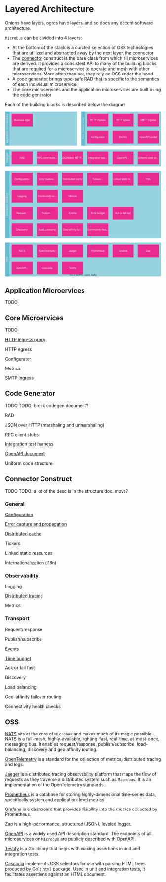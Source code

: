 # Layered Architecture

Onions have layers, ogres have layers, and so does any decent software architecture.

`Microbus` can be divided into 4 layers:

* At the bottom of the stack is a curated selection of OSS technologies that are utilized and abstracted away by the next layer, the connector
* The [connector](./docs/structure/connector.md) construct is the base class from which all microservices are derived. It provides a consistent API to many of the building blocks that are required for a microservice to operate and mesh with other microservices. More often than not, they rely on OSS under the hood
* A [code generator](./docs/blocks/codegen.md) brings type-safe RAD that is specific to the semantics of each individual microservice
* The core microservices and the application microservices are built using the code generator

Each of the building blocks is described below the diagram.

<img src="./layers-1.drawio.svg">
<p>

## Application Microervices

TODO

## Core Microervices

TODO

[HTTP ingress proxy](../blocks/http-ingress.md)

HTTP egress

Configurator

Metrics

SMTP ingress

## Code Generator

TODO
TODO: break codegen document?

RAD

JSON over HTTP (marshaling and unmarshaling)

RPC client stubs

[Integration test harness](../blocks/integration-testing.md)

[OpenAPI document](../blocks/openapi.md)

Uniform code structure

## Connector Construct

TODO
TODO: a lot of the desc is in the structure doc. move?

### General

[Configuration](../blocks/configuration.md)

[Error capture and propagation](../blocks/error-capture.md)

[Distributed cache](../blocks/distrib-cache.md)

Tickers

Linked static resources

Internationalization (i18n)

### Observability

Logging

[Distributed tracing](../blocks/distrib-tracing.md)

Metrics

### Transport

Request/response

Publish/subscribe

[Events](../blocks/events.md)

[Time budget](../blocks/time-budget.md)

Ack or fail fast

Discovery

Load balancing

Geo-affinity failover routing

Connectivity health checks

## OSS

[NATS](https://www.nats.io) sits at the core of `Microbus` and makes much of its magic possible. NATS is a full-mesh, highly-available, lighting-fast, real-time, at-most-once, messaging bus. It enables request/response, publish/subscribe, load-balancing, discovery and geo affinity routing.

[OpenTelemetry](https://opentelemetry.io) is a standard for the collection of metrics, distributed tracing and logs.

[Jaeger](https://www.jaegertracing.io) is a distributed tracing observability platform that maps the flow of requests as they traverse a distributed system such as `Microbus`. It is an implementation of the OpenTelemetry standards.

[Prometheus](https://prometheus.io) is a database for storing highly-dimensional time-series data, specifically system and application-level metrics.

[Grafana](https://grafana.com) is a dashboard that provides visibility into the metrics collected by Prometheus.

[Zap](https://github.com/uber-go/zap) is a high-performance, structured (JSON), leveled logger.

[OpenAPI](https://www.openapis.org) is a widely used API description standard. The endpoints of all microservices on `Microbus` are publicly described with OpenAPI.

[Testify](https://github.com/stretchr/testify) is a Go library that helps with making assertions in unit and integration tests.

[Cascadia](https://github.com/andybalholm/cascadia) implements CSS selectors for use with parsing HTML trees produced by Go's `html` package. Used in unit and integration tests, it facilitates assertions against an HTML document. 

